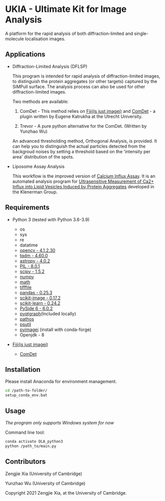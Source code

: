 UKIA - Ultimate Kit for Image Analysis
======================================

A platform for the rapid analysis of both diffraction-limited and single-molecule localisation images.


Applications
------------
- Diffraction-Limited Analysis (DFLSP)
	
	This program is intended for rapid analysis of diffraction-limited images, to distinguish the protein aggregates (or other targets) captured by the SiMPull surface. The analysis process can also be used for other diffraction-limited images.
	
	Two methods are available:
		
	1. ComDet - This method relies on [Fiji(is just imagej)](https://imagej.net/Fiji) and [ComDet](https://github.com/ekatrukha/ComDet) - a plugin written by Eugene Katrukha at the Utrecht University.
		
	2. Trevor - A pure python alternative for the ComDet. (Written by Yunzhao Wu)
	
	An advanced thresholding method, Orthogonal Analysis, is provided. It can help you to distinguish the actual particles detected from the backgroud noises by setting a threshold based on the 'intensity per area' distribution of the spots.


- Liposome Assay Analysis

	This workflow is the improved version of [Calcium Influx Assay](https://github.com/zengjiexia/CalciumInfluxAssay). It is an automated analysis program for [Ultrasensitive Measurement of Ca2+ Influx into Lipid Vesicles Induced by Protein Aggregates](https://doi.org/10.1002/anie.201700966) developed in the Klenerman Group. 
	

Requirements
------------

- Python 3 (tested with Python 3.6-3.9)
	- os
	- sys
	- re
	- datatime
	- [opencv - 4.1.2.30](https://pypi.org/project/opencv-contrib-python/)
	- [tqdm - 4.60.0](https://pypi.org/project/tqdm/)
	- [astropy - 4.0.2](https://www.astropy.org/)
	- [PIL - 8.0.1](https://pypi.org/project/Pillow/)
	- [scipy - 1.5.2](https://www.scipy.org/)
	- [numpy](https://numpy.org/)
	- [math](https://docs.python.org/3/library/math.html)
	- [tifffile](https://pypi.org/project/tifffile/)
	- [pandas - 0.25.3](https://pandas.pydata.org/)
	- [scikit-image - 0.17.2](https://scikit-image.org/)
	- [scikit-learn - 0.24.2](https://scikit-learn.org/)
	- [PySide 6 - 6.0.2](https://pypi.org/project/PySide6/)
	- [pyqtgraph](https://github.com/pyqtgraph/pyqtgraph)(Included locally)
	- [pathos](https://pypi.org/project/pathos/)
	- [psutil](https://pypi.org/project/psutil/)
    - [pyimagej](https://github.com/imagej/pyimagej) (install with conda-forge)
    - Openjdk - 8

- [Fiji(is just imagej)](https://imagej.net/Fiji) 
	- [ComDet](https://github.com/ekatrukha/ComDet)


Installation
------------
Please install Anaconda for environment management.
```sh
cd /path-to-folder/
setup_conda_env.bat
```


Usage
-----
*The program only supports Windows system for now*

Command line tool:
```sh
conda activate DLA_python3
python /path_to/main.py
```


Contributors
------------
Zengjie Xia (University of Cambridge)

Yunzhao Wu (University of Cambridge)


Copyright 2021 Zengjie Xia, at the University of Cambridge.

